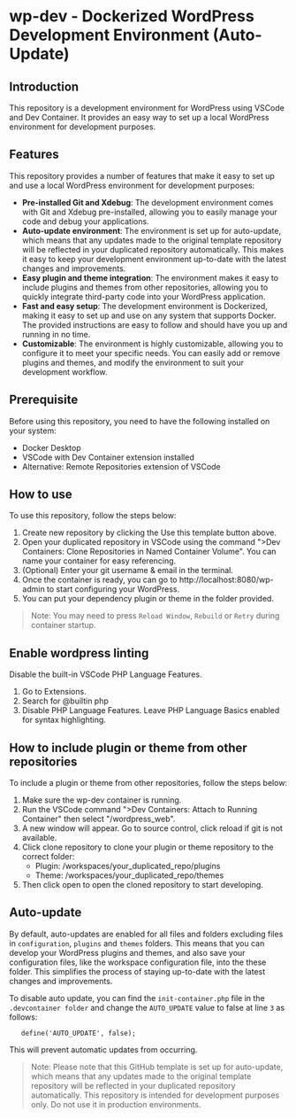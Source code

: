 # wp-dev - Dockerized WordPress Development Environment (Auto-Update)

## Introduction

This repository is a development environment for WordPress using VSCode and Dev Container. It provides an easy way to set up a local WordPress environment for development purposes.

## Features

This repository provides a number of features that make it easy to set up and use a local WordPress environment for development purposes:

- **Pre-installed Git and Xdebug**: The development environment comes with Git and Xdebug pre-installed, allowing you to easily manage your code and debug your applications.
- **Auto-update environment**: The environment is set up for auto-update, which means that any updates made to the original template repository will be reflected in your duplicated repository automatically. This makes it easy to keep your development environment up-to-date with the latest changes and improvements.
- **Easy plugin and theme integration**: The environment makes it easy to include plugins and themes from other repositories, allowing you to quickly integrate third-party code into your WordPress application.
- **Fast and easy setup**: The development environment is Dockerized, making it easy to set up and use on any system that supports Docker. The provided instructions are easy to follow and should have you up and running in no time.
- **Customizable**: The environment is highly customizable, allowing you to configure it to meet your specific needs. You can easily add or remove plugins and themes, and modify the environment to suit your development workflow.

## Prerequisite

Before using this repository, you need to have the following installed on your system:

- Docker Desktop
- VSCode with Dev Container extension installed
- Alternative: Remote Repositories extension of VSCode

## How to use

To use this repository, follow the steps below:

1. Create new repository by clicking the Use this template button above.
2. Open your duplicated repository in VSCode using the command ">Dev Containers: Clone Repositories in Named Container Volume". You can name your container for easy referencing.
3. (Optional) Enter your git username & email in the terminal.
4. Once the container is ready, you can go to http://localhost:8080/wp-admin to start configuring your WordPress.
5. You can put your dependency plugin or theme in the folder provided.

> Note: You may need to press `Reload Window`, `Rebuild` or `Retry` during container startup.

## Enable wordpress linting

Disable the built-in VSCode PHP Language Features.

1. Go to Extensions.
2. Search for @builtin php
3. Disable PHP Language Features. Leave PHP Language Basics enabled for syntax highlighting.

## How to include plugin or theme from other repositories

To include a plugin or theme from other repositories, follow the steps below:

1. Make sure the wp-dev container is running.
2. Run the VSCode command ">Dev Containers: Attach to Running Container" then select "/wordpress_web".
3. A new window will appear. Go to source control, click reload if git is not available.
4. Click clone repository to clone your plugin or theme repository to the correct folder:
   - Plugin: /workspaces/your_duplicated_repo/plugins
   - Theme: /workspaces/your_duplicated_repo/themes
5. Then click open to open the cloned repository to start developing.

## Auto-update

By default, auto-updates are enabled for all files and folders excluding files in `configuration`, `plugins` and `themes` folders. This means that you can develop your WordPress plugins and themes, and also save your configuration files, like the workspace configuration file, into the these folder. This simplifies the process of staying up-to-date with the latest changes and improvements.

To disable auto update, you can find the `init-container.php` file in the `.devcontainer folder` and change the `AUTO_UPDATE` value to false at line `3` as follows:

```
   define('AUTO_UPDATE', false);
```

This will prevent automatic updates from occurring.

> Note: Please note that this GitHub template is set up for auto-update, which means that any updates made to the original template repository will be reflected in your duplicated repository automatically. This repository is intended for development purposes only. Do not use it in production environments.
